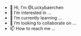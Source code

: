 - 👋 Hi, I’m @Luckybaerchen
- 👀 I’m interested in ...
- 🌱 I’m currently learning ...
- 💞️ I’m looking to collaborate on ...
- 📫 How to reach me ...

<!---
Luckybaerchen/Luckybaerchen is a ✨ special ✨ repository because its `README.md` (this file) appears on your GitHub profile.
You can click the Preview link to take a look at your changes.
--->
